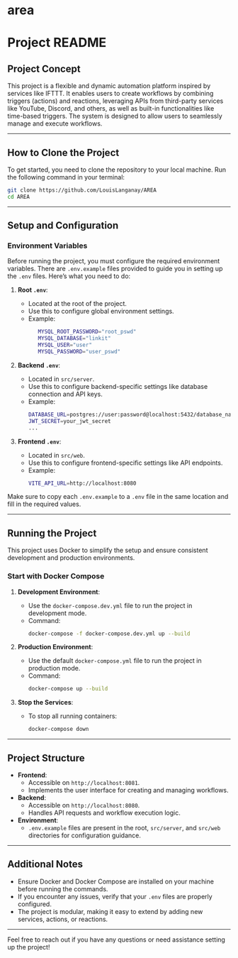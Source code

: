 # area
# **Project README**

## **Project Concept**

This project is a flexible and dynamic automation platform inspired by services like IFTTT. It enables users to create workflows by combining triggers (actions) and reactions, leveraging APIs from third-party services like YouTube, Discord, and others, as well as built-in functionalities like time-based triggers. The system is designed to allow users to seamlessly manage and execute workflows.

---

## **How to Clone the Project**

To get started, you need to clone the repository to your local machine. Run the following command in your terminal:

```bash
git clone https://github.com/LouisLanganay/AREA
cd AREA
```

---

## **Setup and Configuration**

### **Environment Variables**

Before running the project, you must configure the required environment variables. There are `.env.example` files provided to guide you in setting up the `.env` files. Here’s what you need to do:

1. **Root `.env`**:
   - Located at the root of the project.
   - Use this to configure global environment settings.
   - Example:
     ```bash
        MYSQL_ROOT_PASSWORD="root_pswd"
        MYSQL_DATABASE="linkit"
        MYSQL_USER="user"
        MYSQL_PASSWORD="user_pswd"
     ```

2. **Backend `.env`**:
   - Located in `src/server`.
   - Use this to configure backend-specific settings like database connection and API keys.
   - Example:
     ```bash
     DATABASE_URL=postgres://user:password@localhost:5432/database_name
     JWT_SECRET=your_jwt_secret
     ...
     ```

3. **Frontend `.env`**:
   - Located in `src/web`.
   - Use this to configure frontend-specific settings like API endpoints.
   - Example:
     ```bash
     VITE_API_URL=http://localhost:8080
     ```

Make sure to copy each `.env.example` to a `.env` file in the same location and fill in the required values.

---

## **Running the Project**

This project uses Docker to simplify the setup and ensure consistent development and production environments.

### **Start with Docker Compose**

1. **Development Environment**:
   - Use the `docker-compose.dev.yml` file to run the project in development mode.
   - Command:
     ```bash
     docker-compose -f docker-compose.dev.yml up --build
     ```

2. **Production Environment**:
   - Use the default `docker-compose.yml` file to run the project in production mode.
   - Command:
     ```bash
     docker-compose up --build
     ```

3. **Stop the Services**:
   - To stop all running containers:
     ```bash
     docker-compose down
     ```

---

## **Project Structure**

- **Frontend**:
  - Accessible on `http://localhost:8081`.
  - Implements the user interface for creating and managing workflows.
- **Backend**:
  - Accessible on `http://localhost:8080`.
  - Handles API requests and workflow execution logic.
- **Environment**:
  - `.env.example` files are present in the root, `src/server`, and `src/web` directories for configuration guidance.

---

## **Additional Notes**

- Ensure Docker and Docker Compose are installed on your machine before running the commands.
- If you encounter any issues, verify that your `.env` files are properly configured.
- The project is modular, making it easy to extend by adding new services, actions, or reactions.

---

Feel free to reach out if you have any questions or need assistance setting up the project!